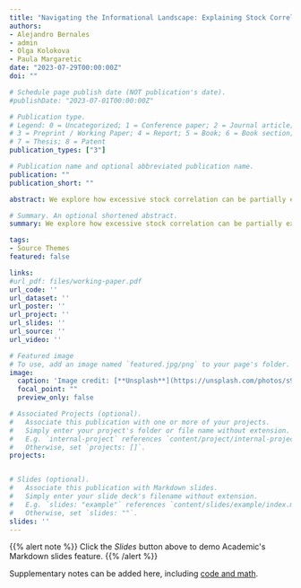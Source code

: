 ```yaml
---
title: "Navigating the Informational Landscape: Explaining Stock Correlations Through Informational Links"
authors:
- Alejandro Bernales
- admin
- Olga Kolokova
- Paula Margaretic
date: "2023-07-29T00:00:00Z"
doi: ""

# Schedule page publish date (NOT publication's date).
#publishDate: "2023-07-01T00:00:00Z"

# Publication type.
# Legend: 0 = Uncategorized; 1 = Conference paper; 2 = Journal article;
# 3 = Preprint / Working Paper; 4 = Report; 5 = Book; 6 = Book section;
# 7 = Thesis; 8 = Patent
publication_types: ["3"]

# Publication name and optional abbreviated publication name.
publication: ""
publication_short: ""

abstract: We explore how excessive stock correlation can be partially explained by informational linkages. We develop a simple model where agents overweight the precision of new information towards common factors due to their limited attention capability. This induces correlated errors in agents’ beliefs. We call this the informational channel and propose a novel measure for informational linkages between firms based on analysts forecast errors, we estimate how relevant it is with a Spatial-Two-Stage-Least-Square (S2SLS). We find that the informational channel is statistically significant, positive and varies (i) during crises, (ii) if the firm has been on the S\&P 500, (iii) if firms are in the same industry, (iv) if they are geographically nearby.

# Summary. An optional shortened abstract.
summary: We explore how excessive stock correlation can be partially explained by informational linkages. We develop a simple model where agents overweight the precision of new information towards common factors due to their limited attention capability. This induces correlated errors in agents’ beliefs. We call this the informational channel and propose a novel measure for informational linkages between firms based on analysts forecast errors, we estimate how relevant it is with a Spatial-Two-Stage-Least-Square (S2SLS). We find that the informational channel is statistically significant, positive and varies (i) during crises, (ii) if the firm has been on the S\&P 500, (iii) if firms are in the same industry, (iv) if they are geographically nearby.

tags:
- Source Themes
featured: false

links:
#url_pdf: files/working-paper.pdf
url_code: ''
url_dataset: ''
url_poster: ''
url_project: ''
url_slides: ''
url_source: ''
url_video: ''

# Featured image
# To use, add an image named `featured.jpg/png` to your page's folder. 
image:
  caption: 'Image credit: [**Unsplash**](https://unsplash.com/photos/s9CC2SKySJM)'
  focal_point: ""
  preview_only: false

# Associated Projects (optional).
#   Associate this publication with one or more of your projects.
#   Simply enter your project's folder or file name without extension.
#   E.g. `internal-project` references `content/project/internal-project/index.md`.
#   Otherwise, set `projects: []`.
projects:


# Slides (optional).
#   Associate this publication with Markdown slides.
#   Simply enter your slide deck's filename without extension.
#   E.g. `slides: "example"` references `content/slides/example/index.md`.
#   Otherwise, set `slides: ""`.
slides: ''
---
```


{{% alert note %}}
Click the *Slides* button above to demo Academic's Markdown slides feature.
{{% /alert %}}

Supplementary notes can be added here, including [code and math](https://sourcethemes.com/academic/docs/writing-markdown-latex/).

